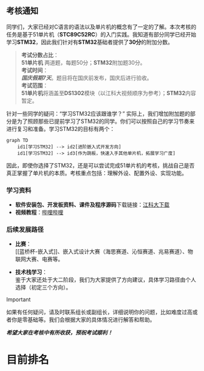 ## 考核通知

同学们，大家已经对C语言的语法以及单片机的概念有了一定的了解。本次考核的任务是基于51单片机（**STC89C52RC**）的入门实践。我知道有部分同学已经开始学习**STM32**，因此我们针对有**STM32**基础者提供了**30分**的附加分数。
> **考试分数占比**：  
**51单片机** 两道题，每题50分；**STM32**附加题30分。  
> **考试时间**：  
***国庆假期7天***。题目将在国庆前发布，国庆后进行验收。  
> **考试范围**：  
**51单片机**将涵盖至**DS1302**模块（以江科大视频顺序为参考）；**STM32**内容暂定。

针对一些同学的疑问：“学习STM32应该跟谁学？” 实际上，我们增加附加题的部分是为了照顾那些已提前学习了STM32的同学。你们可以按照自己的学习节奏来进行复习和准备。学习STM32的目标有两个：
```mermaid
graph TD
	id1[学习STM32] --> id2[进阶嵌入式开发方向]
	id1[学习STM32] --> id3[作为跳板，快速入手其他单片机，拓展学习广度]
```
因此，即使你选择了STM32，还是可以尝试完成51单片机的考核，挑战自己是否真正掌握了单片机的本质。考核重点包括：理解外设、配置外设、实现功能。

### 学习资料
- **软件安装包、开发板资料、课件及程序源码**下载链接：[江科大下载](https://jiangxiekeji.com/download.html)
- **视频教程**：[哔哩哔哩](https://www.bilibili.com/video/BV1Mb411e7re?vd_source=c777f3e15c824872d6d21929fdacee18)

### 后续发展路径
- **比赛**：  
  [[蓝桥杯-嵌入式]]、嵌入式设计大赛（海思赛道、沁恒赛道、兆易赛道）、物联网大赛、电赛等。

- **技术栈学习**：  
  鉴于大家还处于大二阶段，我们为大家提供了方向建议，具体学习路径由个人选择（初定三个方向）。  

>[!IMPORTANT]
如果有任何疑问，请及时联系组长或副组长，详细说明你的问题，比如难度过高或者你是零基础等。我们会根据大家的具体情况进行解答和帮助。

***希望大家在考核中有所收获，预祝考试顺利！***


# 目前排名
